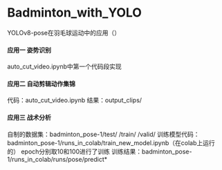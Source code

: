 # Badminton_with_YOLO
YOLOv8-pose在羽毛球运动中的应用（）

#### 应用一 姿势识别
auto_cut_video.ipynb中第一个代码段实现

#### 应用二 自动剪辑动作集锦
代码：auto_cut_video.ipynb
结果：output_clips/

#### 应用三 战术分析
自制的数据集：badminton_pose-1/test/
                             /train/
                             /valid/
训练模型代码：badminton_pose-1/runs_in_colab/train_new_model.ipynb（在colab上运行的）
epoch分别取10和100进行了训练
训练结果：badminton_pose-1/runs_in_colab/runs/pose/predict*
